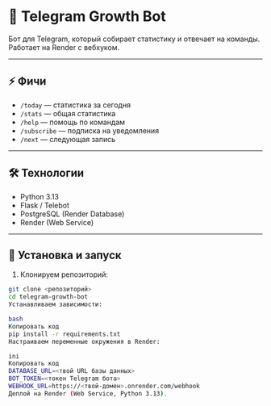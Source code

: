 # 🤖 Telegram Growth Bot

Бот для Telegram, который собирает статистику и отвечает на команды. Работает на Render с вебхуком.

---

## ⚡ Фичи

- `/today` — статистика за сегодня  
- `/stats` — общая статистика  
- `/help` — помощь по командам  
- `/subscribe` — подписка на уведомления  
- `/next` — следующая запись  

---

## 🛠 Технологии

- Python 3.13  
- Flask / Telebot  
- PostgreSQL (Render Database)  
- Render (Web Service)  

---

## 🚀 Установка и запуск

1. Клонируем репозиторий:  
```bash
git clone <репозиторий>
cd telegram-growth-bot
Устанавливаем зависимости:

bash
Копировать код
pip install -r requirements.txt
Настраиваем переменные окружения в Render:

ini
Копировать код
DATABASE_URL=<твой URL базы данных>
BOT_TOKEN=<токен Telegram бота>
WEBHOOK_URL=https://<твой-домен>.onrender.com/webhook
Деплой на Render (Web Service, Python 3.13).
